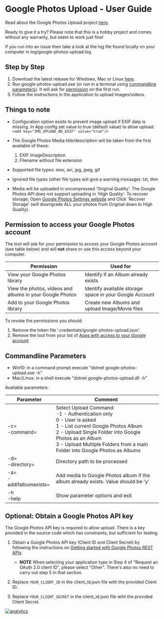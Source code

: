 # Google Photos Upload - User Guide
Read about the Google Photos Upload project [here](README.md).

Ready to give it a try? Please note that this is a hobby project and comes without any warranty, but seem to work just fine!

If you run into an issue then take a look at the log file found locally on your computer in log/google-photos-upload.log


## Step by Step
1. Download the latest release for Windows, Mac or Linux [here](https://github.com/runerasmussen/google-photos-upload/releases/latest).
2. Run google-photos-upload.exe (or run in a terminal using [commandline parameters](#Commandline-Parameters)). It will ask for [permission](#Permission-to-access-your-Google-Photos-account) on the first run.
3. Follow the instructions in the application to upload images/videos.


## Things to note
 * Configuration option exists to prevent image upload if EXIF data is missing.
    In App.config set value to true (default value) to allow upload: `<add key="IMG_UPLOAD_NO_EXIF" value="true"/>`

 * The Google Photos Media title/description will be taken from the first available of these:
   1.  EXIF ImageDescription
   2. Filename without file extension

 * Supported file types: mov, avi, jpg, jpeg, gif
 
 * Ignored file types (other file types will give a warning message): txt, thm

 * Media will be uploaded in uncompressed 'Original Quality'. The Google Photos API does not support uploading in 'High Quality'. 
   To recover storage; Open [Google Photos Settings website](https://photos.google.com/settings) and 
   Click 'Recover Storage' (will downgrade ALL your photos from Original down to High Quality).


## Permission to access your Google Photos account
The tool will ask for your permission to access your Google Photos account (see table below) and will **not** share or use this access beyond your computer.

Permission | Used for
------------ | -------------
View your Google Photos library | Identify if an Album already exists
View the photos, videos and albums in your Google Photos | Identify available storage space in your Google Account
Add to your Google Photos library | Create new Albums and upload Image/Movie files

To revoke the permissions you should:
1. Remove the token file '.credentials/google-photos-upload.json'.
2. Remove the tool from your list of [Apps with access to your Google account](https://myaccount.google.com/permissions)


## Commandline Parameters
 * Win10: in a command prompt execute "dotnet google-photos-upload.exe -h"
 * Mac/Linux: in a shell execute "dotnet google-photos-upload.dll -h"

Available parameters:

Parameter | Comment
--------- | -----------
-c=<br />-command= | Select Upload Command:<br/>-1 - Authentication only<br/>0 - User is asked<br/>1 - List current Google Photos Album<br/>2 - Upload Single Folder into Google Photos as an Album<br/>3 - Upload Multiple Folders from a main Folder into Google Photos as Albums
-d=<br/>-directory= | Directory path to be processed
-a=<br/>-addifalbumexists= | Add media to Google Photos album if the album already exists. Value should be 'y'
-h<br/>-help | Show parameter options and exit


## Optional: Obtain a Google Photos API key
The Google Photos API key is required to allow upload.
There is a key provided in the source code which has constraints, but sufficient for testing.
1. Obtain a Google Photos API key (Client ID and Client Secret) by following the instructions on [Getting started with Google Photos REST APIs](https://developers.google.com/photos/library/guides/get-started)

    * **NOTE** When selecting your application type in Step 4 of "Request an OAuth 2.0 client ID", please select "Other". There's also no need to carry out step 5 in that section.

2. Replace `YOUR_CLIENT_ID` in the client_id.json file with the provided Client ID. 
3. Replace `YOUR_CLIENT_SECRET` in the client_id.json file wiht the provided Client Secret.


[![analytics](https://www.google-analytics.com/collect?v=1&t=pageview&tid=UA-3234978-2&cid=4baccbc6-a605-4558-9dd4-ccb8899aa950&dp=%2FUSER_GUIDE.md&dh=github.com
)]()